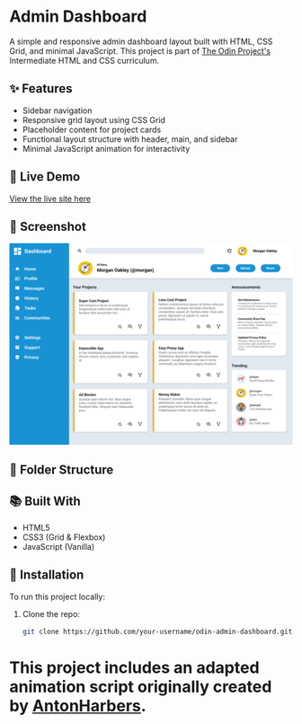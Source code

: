 # Admin Dashboard

A simple and responsive admin dashboard layout built with HTML, CSS Grid, and minimal JavaScript. This project is part of [The Odin Project's](https://www.theodinproject.com/) Intermediate HTML and CSS curriculum.

## ✨ Features

- Sidebar navigation
- Responsive grid layout using CSS Grid
- Placeholder content for project cards
- Functional layout structure with header, main, and sidebar
- Minimal JavaScript animation for interactivity

## 🚀 Live Demo

[View the live site here](#) <!-- Replace # with GitHub Pages link once deployed -->

## 📸 Screenshot

![Admin Dashboard Preview](./inspiration/dashboard-project.png)

## 📁 Folder Structure


## 📚 Built With

- HTML5
- CSS3 (Grid & Flexbox)
- JavaScript (Vanilla)

## 📌 Installation

To run this project locally:

1. Clone the repo:
   ```bash
   git clone https://github.com/your-username/odin-admin-dashboard.git


# This project includes an adapted animation script originally created by [AntonHarbers](https://github.com/AntonHarbers).























